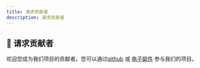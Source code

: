 ```yaml
---
title: 请求贡献者
description: 请求贡献者
---
```


## 🤝 请求贡献者
欢迎您成为我们项目的贡献者。您可以通过[github](https://github.com/anson2dev/ecnyuk) 或 [电子邮件](mailto:anson@ecny.uk) 参与我们的项目。

